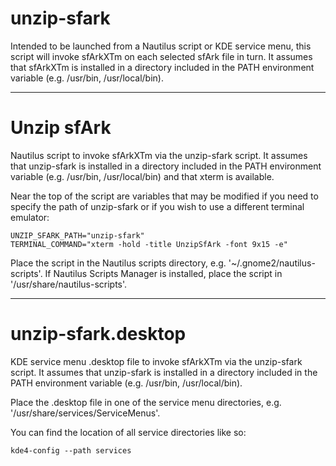unzip-sfark
===========

Intended to be launched from a Nautilus script or KDE service menu, this script will invoke sfArkXTm on each selected sfArk file in turn. It assumes that sfArkXTm is installed in a directory included in the PATH environment variable (e.g. /usr/bin, /usr/local/bin).
___

Unzip sfArk
===========

Nautilus script to invoke sfArkXTm via the unzip-sfark script. It assumes that unzip-sfark is installed in a directory included in the PATH environment variable (e.g. /usr/bin, /usr/local/bin) and that xterm is available.

Near the top of the script are variables that may be modified if you need to specify the path of unzip-sfark or if you wish to use a different terminal emulator:

    UNZIP_SFARK_PATH="unzip-sfark"
    TERMINAL_COMMAND="xterm -hold -title UnzipSfArk -font 9x15 -e"

Place the script in the Nautilus scripts directory, e.g. '~/.gnome2/nautilus-scripts'. If Nautilus Scripts Manager is installed, place the script in '/usr/share/nautilus-scripts'.
___

unzip-sfark.desktop
===================

KDE service menu .desktop file to invoke sfArkXTm via the unzip-sfark script. It assumes that unzip-sfark is installed in a directory included in the PATH environment variable (e.g. /usr/bin, /usr/local/bin).

Place the .desktop file in one of the service menu directories, e.g. '/usr/share/services/ServiceMenus'.

You can find the location of all service directories like so:

    kde4-config --path services


